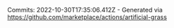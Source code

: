 Commits: 2022-10-30T17:35:06.412Z - Generated via https://github.com/marketplace/actions/artificial-grass
<br>
